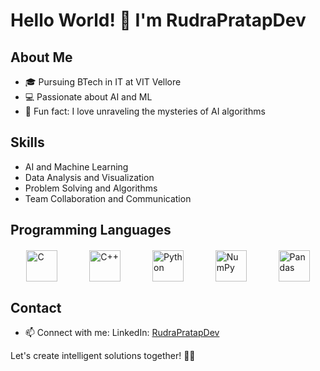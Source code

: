 # Hello World! 👋 I'm RudraPratapDev

## About Me
- 🎓 Pursuing BTech in IT at VIT Vellore
- 💻 Passionate about AI and ML
- 🎉 Fun fact: I love unraveling the mysteries of AI algorithms

## Skills
- AI and Machine Learning
- Data Analysis and Visualization
- Problem Solving and Algorithms
- Team Collaboration and Communication

## Programming Languages
<div style="display: flex; justify-content: space-around; align-items: center; margin-top: 20px;">
    <img src="https://upload.wikimedia.org/wikipedia/commons/3/35/The_C_Programming_Language_logo.svg" alt="C" height="50"/>
    <img src="https://upload.wikimedia.org/wikipedia/commons/1/18/ISO_C%2B%2B_Logo.svg" alt="C++" height="50"/>
    <img src="https://upload.wikimedia.org/wikipedia/commons/c/c3/Python-logo-notext.svg" alt="Python" height="50"/>
    <img src="https://cdn.worldvectorlogo.com/logos/numpy-1.svg" alt="NumPy" height="50"/>
    <img src="https://cdn.worldvectorlogo.com/logos/pandas.svg" alt="Pandas" height="50"/>
</div>

## Contact
- 📫 Connect with me:
  LinkedIn: [RudraPratapDev](https://www.linkedin.com/in/rudra-it/)

Let's create intelligent solutions together! 🤖✨
